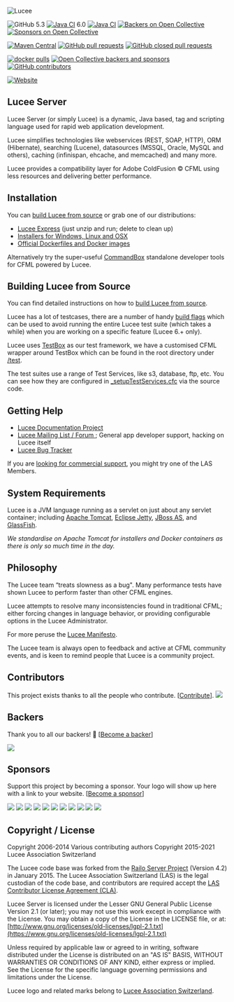 ![Lucee](https://bitbucket.org/repo/rX87Rq/images/3392835614-logo-1-color-black-small.png)

![GitHub](https://img.shields.io/github/license/lucee/Lucee)
5.3 [![Java CI](https://github.com/lucee/Lucee/actions/workflows/main.yml/badge.svg?branch=5.3)](https://github.com/lucee/Lucee/actions/workflows/main.yml)
6.0 [![Java CI](https://github.com/lucee/Lucee/actions/workflows/main.yml/badge.svg?branch=6.0)](https://github.com/lucee/Lucee/actions/workflows/main.yml)
[![Backers on Open Collective](https://opencollective.com/Lucee/backers/badge.svg)](#backers)
[![Sponsors on Open Collective](https://opencollective.com/Lucee/sponsors/badge.svg)](#sponsors) 

[![Maven Central](https://img.shields.io/maven-central/v/org.lucee/lucee)](https://mvnrepository.com/artifact/org.lucee/lucee)
[![GitHub pull requests](https://img.shields.io/github/issues-pr-raw/lucee/Lucee)](https://github.com/lucee/Lucee/pulls)
[![GitHub closed pull requests](https://img.shields.io/github/issues-pr-closed-raw/lucee/Lucee)](https://github.com/lucee/Lucee/pulls?utf8=%E2%9C%93&q=is%3Apr+is%3Aclosed)

[![docker pulls](https://img.shields.io/docker/pulls/lucee/lucee.svg?label=docker+pulls)](https://hub.docker.com/r/lucee/lucee/)
[![Open Collective backers and sponsors](https://img.shields.io/opencollective/all/lucee)](https://opencollective.com/lucee#section-contributors)
[![GitHub contributors](https://img.shields.io/github/contributors/lucee/Lucee)](https://github.com/lucee/Lucee)

[![Website](https://img.shields.io/website?url=https%3A%2F%2Fdownload.lucee.org%2F)](https://download.lucee.org/)

## Lucee Server

Lucee Server (or simply Lucee) is a dynamic, Java based, tag and scripting language used for rapid web application development.   

Lucee simplifies technologies like webservices (REST, SOAP, HTTP), ORM (Hibernate), searching (Lucene), datasources (MSSQL, Oracle, MySQL and others), caching (infinispan, ehcache, and memcached) and many more. 

Lucee provides a compatibility layer for Adobe ColdFusion &copy;  CFML using less resources and delivering better performance. 

## Installation

You can [build Lucee from source](https://docs.lucee.org/guides/working-with-source.html) or grab one of our distributions:

- [Lucee Express](https://lucee.org/downloads.html) (just unzip and run; delete to clean up)
- [Installers for Windows, Linux and OSX](https://lucee.org/downloads.html)
- [Official Dockerfiles and Docker images](https://github.com/lucee/lucee-dockerfiles)

Alternatively try the super-useful [CommandBox](https://www.ortussolutions.com/products/commandbox) standalone developer tools for CFML powered by Lucee.

## Building Lucee from Source

You can find detailed instructions on how to [build Lucee from source](https://docs.lucee.org/guides/working-with-source.html).

Lucee has a lot of testcases, there are a number of handy [build flags](https://docs.lucee.org/guides/working-with-source/build-from-source.html#build-performance-tips) which can be used to avoid running the entire Lucee test suite (which takes a while) when you are working on a specific feature (Lucee 6.+ only).

Lucee uses [TestBox](https://testbox.ortusbooks.com/) as our test framework, we have a customised CFML wrapper around TestBox which can be found in the root directory under [/test](https://github.com/lucee/Lucee/tree/6.0/test). 

The test suites use a range of Test Services, like s3, database, ftp, etc. You can see how they are configured in [_setupTestServices.cfc](https://github.com/lucee/Lucee/blob/6.0/test/_setupTestServices.cfc) via the source code.

## Getting Help

- [Lucee Documentation Project](https://docs.lucee.org/)
- [Lucee Mailing List / Forum ](https://dev.lucee.org); General app developer support, hacking on Lucee itself
- [Lucee Bug Tracker](https://luceeserver.atlassian.net/projects/LDEV/issues)

If you are [looking for commercial support](https://lucee.org/members.html), you might try one of the LAS Members.

## System Requirements

Lucee is a JVM language running as a servlet on just about any servlet container; including [Apache Tomcat](http://tomcat.apache.org/), [Eclipse Jetty](http://eclipse.org/jetty/), [JBoss AS](http://jbossas.jboss.org/), and [GlassFish](https://glassfish.java.net/).

_We standardise on Apache Tomcat for installers and Docker containers as there is only so much time in the day._

## Philosophy

The Lucee team “treats slowness as a bug". Many performance tests have shown Lucee to perform faster than other CFML engines. 

Lucee attempts to resolve many inconsistencies found in traditional CFML; either forcing changes in language behavior, or providing configurable options in the Lucee Administrator.

For more peruse the [Lucee Manifesto](http://lang.lucee.org/t/lucee-manifesto/183).

The Lucee team is always open to feedback and active at CFML community events, and is keen to remind people that Lucee is a community project.

## Contributors

This project exists thanks to all the people who contribute. [[Contribute](CONTRIBUTING.md)].
<a href="https://github.com/lucee/Lucee/graphs/contributors"><img src="https://opencollective.com/Lucee/contributors.svg?width=890&button=false" /></a>


## Backers

Thank you to all our backers! 🙏 [[Become a backer](https://opencollective.com/Lucee#backer)]

<a href="https://opencollective.com/Lucee#backers" target="_blank"><img src="https://opencollective.com/Lucee/backers.svg?width=890"></a>


## Sponsors

Support this project by becoming a sponsor. Your logo will show up here with a link to your website. [[Become a sponsor](https://opencollective.com/Lucee#sponsor)]

<a class="custom-sponsor" href="https://www.mitrahsoft.com" target="_blank"><img src="https://www.mitrahsoft.com/assets/img/lucee-sponsor.svg?t=1"></a>
<a href="https://opencollective.com/Lucee/sponsor/0/website" target="_blank"><img src="https://opencollective.com/Lucee/sponsor/0/avatar.svg"></a>
<a href="https://opencollective.com/Lucee/sponsor/1/website" target="_blank"><img src="https://opencollective.com/Lucee/sponsor/1/avatar.svg"></a>
<a href="https://opencollective.com/Lucee/sponsor/2/website" target="_blank"><img src="https://opencollective.com/Lucee/sponsor/2/avatar.svg"></a>
<a href="https://opencollective.com/Lucee/sponsor/3/website" target="_blank"><img src="https://opencollective.com/Lucee/sponsor/3/avatar.svg"></a>
<a href="https://opencollective.com/Lucee/sponsor/4/website" target="_blank"><img src="https://opencollective.com/Lucee/sponsor/4/avatar.svg"></a>
<a href="https://opencollective.com/Lucee/sponsor/5/website" target="_blank"><img src="https://opencollective.com/Lucee/sponsor/5/avatar.svg"></a>
<a href="https://opencollective.com/Lucee/sponsor/6/website" target="_blank"><img src="https://opencollective.com/Lucee/sponsor/6/avatar.svg"></a>
<a href="https://opencollective.com/Lucee/sponsor/7/website" target="_blank"><img src="https://opencollective.com/Lucee/sponsor/7/avatar.svg"></a>
<a href="https://opencollective.com/Lucee/sponsor/8/website" target="_blank"><img src="https://opencollective.com/Lucee/sponsor/8/avatar.svg"></a>
<a href="https://opencollective.com/Lucee/sponsor/9/website" target="_blank"><img src="https://opencollective.com/Lucee/sponsor/9/avatar.svg"></a>

## Copyright / License

Copyright 2006-2014 Various contributing authors
Copyright 2015-2021 Lucee Association Switzerland

The Lucee code base was forked from the [Railo Server Project](https://en.wikipedia.org/wiki/Railo) (Version 4.2) in January 2015. The Lucee Association Switzerland  (LAS) is the legal custodian of the code base, and contributors are required accept the [LAS Contributor License Agreement (CLA)](http://lang.lucee.org/t/las-contributor-license-agreement-cla/181).

Lucee Server is licensed under the Lesser GNU General Public License Version 2.1 (or later); you may not use this work except in compliance with the License. You may obtain a copy of the License in the LICENSE file, or at:
[http://www.gnu.org/licenses/old-licenses/lgpl-2.1.txt](https://www.gnu.org/licenses/old-licenses/lgpl-2.1.txt)

Unless required by applicable law or agreed to in writing, software distributed under the License is distributed on an "AS IS" BASIS, WITHOUT WARRANTIES OR CONDITIONS OF ANY KIND, either express or implied. See the License for the specific language governing permissions and limitations under the License.

Lucee logo and related marks belong to [Lucee Association Switzerland](https://lucee.org/).
